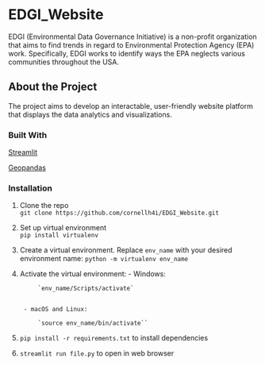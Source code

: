 # EDGI_Website
EDGI (Environmental Data Governance Initiative) is a non-profit organization that aims to find trends in regard to Environmental Protection Agency (EPA) work. Specifically, EDGI works to identify ways the EPA neglects various communities throughout the USA.
## About the Project 
The project aims to develop an interactable, user-friendly website platform that displays the data analytics and visualizations. 
### Built With 
[Streamlit](https://streamlit.io/)

[Geopandas](https://geopandas.org/en/stable/docs.html)

### Installation 
1. Clone the repo <br/> `git clone https://github.com/cornellh4i/EDGI_Website.git`
2. Set up virtual environment <br/> `pip install virtualenv` 
3. Create a virtual environment. Replace `env_name` with your desired environment name:
        `python -m virtualenv env_name`
4. Activate the virtual environment:
        - Windows:
            
            `env_name/Scripts/activate`
            

        - macOS and Linux:
            
            `source env_name/bin/activate``
            

5. `pip install -r requirements.txt` to install dependencies
6. `streamlit run file.py` to open in web browser
